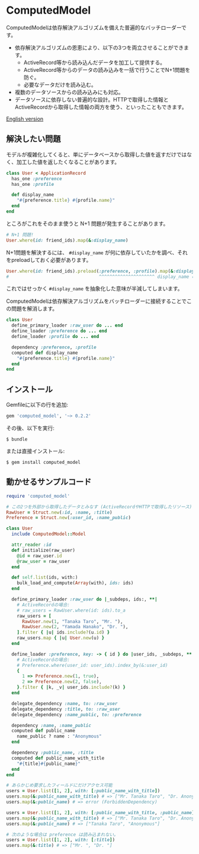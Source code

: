# ComputedModel

ComputedModelは依存解決アルゴリズムを備えた普遍的なバッチローダーです。

- 依存解決アルゴリズムの恩恵により、以下の3つを両立させることができます。
  - ActiveRecord等から読み込んだデータを加工して提供する。
  - ActiveRecord等からのデータの読み込みを一括で行うことでN+1問題を防ぐ。
  - 必要なデータだけを読み込む。
- 複数のデータソースからの読み込みにも対応。
- データソースに依存しない普遍的な設計。HTTPで取得した情報とActiveRecordから取得した情報の両方を使う、といったこともできます。

[English version](README.md)

## 解決したい問題

モデルが複雑化してくると、単にデータベースから取得した値を返すだけではなく、加工した値を返したくなることがあります。

```ruby
class User < ApplicationRecord
  has_one :preference
  has_one :profile

  def display_name
    "#{preference.title} #{profile.name}"
  end
end
```

ところがこれをそのまま使うと N+1 問題が発生することがあります。

```ruby
# N+1 問題!
User.where(id: friend_ids).map(&:display_name)
```

N+1問題を解決するには、 `#display_name` が何に依存していたかを調べ、それをpreloadしておく必要があります。

```ruby
User.where(id: friend_ids).preload(:preference, :profile).map(&:display_name)
#                                  ^^^^^^^^^^^^^^^^^^^^^ display_name の抽象化が漏れてしまう
```

これではせっかく `#display_name` を抽象化した意味が半減してしまいます。

ComputedModelは依存解決アルゴリズムをバッチローダーに接続することでこの問題を解消します。

```ruby
class User
  define_primary_loader :raw_user do ... end
  define_loader :preference do ... end
  define_loader :profile do ... end

  dependency :preference, :profile
  computed def display_name
    "#{preference.title} #{profile.name}"
  end
end
```

## インストール

Gemfileに以下の行を追加:

```ruby
gem 'computed_model', '~> 0.2.2'
```

その後、以下を実行:

    $ bundle

または直接インストール:

    $ gem install computed_model

## 動かせるサンプルコード

```ruby
require 'computed_model'

# この2つを外部から取得したデータとみなす (ActiveRecordやHTTPで取得したリソース)
RawUser = Struct.new(:id, :name, :title)
Preference = Struct.new(:user_id, :name_public)

class User
  include ComputedModel::Model

  attr_reader :id
  def initialize(raw_user)
    @id = raw_user.id
    @raw_user = raw_user
  end

  def self.list(ids, with:)
    bulk_load_and_compute(Array(with), ids: ids)
  end

  define_primary_loader :raw_user do |_subdeps, ids:, **|
    # ActiveRecordの場合:
    # raw_users = RawUser.where(id: ids).to_a
    raw_users = [
      RawUser.new(1, "Tanaka Taro", "Mr. "),
      RawUser.new(2, "Yamada Hanako", "Dr. "),
    ].filter { |u| ids.include?(u.id) }
    raw_users.map { |u| User.new(u) }
  end

  define_loader :preference, key: -> { id } do |user_ids, _subdeps, **|
    # ActiveRecordの場合:
    # Preference.where(user_id: user_ids).index_by(&:user_id)
    {
      1 => Preference.new(1, true),
      2 => Preference.new(2, false),
    }.filter { |k, _v| user_ids.include?(k) }
  end

  delegate_dependency :name, to: :raw_user
  delegate_dependency :title, to: :raw_user
  delegate_dependency :name_public, to: :preference

  dependency :name, :name_public
  computed def public_name
    name_public ? name : "Anonymous"
  end

  dependency :public_name, :title
  computed def public_name_with_title
    "#{title}#{public_name}"
  end
end

# あらかじめ要求したフィールドにだけアクセス可能
users = User.list([1, 2], with: [:public_name_with_title])
users.map(&:public_name_with_title) # => ["Mr. Tanaka Taro", "Dr. Anonymous"]
users.map(&:public_name) # => error (ForbiddenDependency)

users = User.list([1, 2], with: [:public_name_with_title, :public_name])
users.map(&:public_name_with_title) # => ["Mr. Tanaka Taro", "Dr. Anonymous"]
users.map(&:public_name) # => ["Tanaka Taro", "Anonymous"]

# 次のような場合は preference は読み込まれない。
users = User.list([1, 2], with: [:title])
users.map(&:title) # => ["Mr. ", "Dr. "]
```

